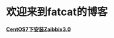 
<h1 id="欢迎来到fatcat的博客">欢迎来到fatcat的博客</h1>

<p><a href="https://fatcatsk.github.io/CentOS7%E4%B8%8B%E5%AE%89%E8%A3%85Zaibbix3.0.html" target="_blank"><strong>CentOS7下安装Zaibbix3.0</strong></a></p></div></body></html>
